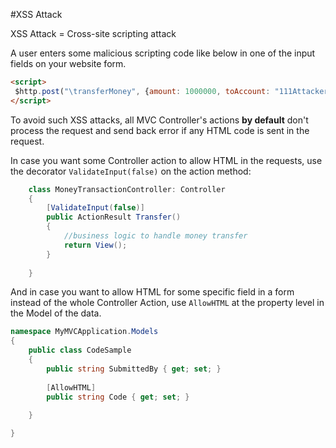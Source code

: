 #XSS Attack

XSS Attack = Cross-site scripting attack

A user enters some malicious scripting code like below in one of the input fields on your website form.

```html
<script>
 $http.post("\transferMoney", {amount: 1000000, toAccount: "111AttackersAccount"});
</script>
```

To avoid such XSS attacks, all MVC Controller's actions **by default** don't process the request and send back error if any HTML code is sent in the request.

In case you want some Controller action to allow HTML in the requests, use the decorator `ValidateInput(false)` on the action method:


```cs
    class MoneyTransactionController: Controller 
    {
        [ValidateInput(false)]
        public ActionResult Transfer()
        {
            //business logic to handle money transfer
            return View();
        }
    
    }
```


And in case you want to allow HTML for some specific field in a form instead of the whole Controller Action, use `AllowHTML` at the property level in the Model of the data.


```cs
namespace MyMVCApplication.Models 
{
    public class CodeSample
    {
        public string SubmittedBy { get; set; }
        
        [AllowHTML]
        public string Code { get; set; }
    
    }

}
```
